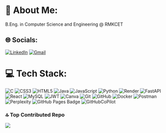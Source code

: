 # 💫 About Me:
B.Eng. in Computer Science and Engineering @ RMKCET


## 🌐 Socials:
[![LinkedIn](https://img.shields.io/badge/linkedin-%230077B5.svg?style=for-the-badge&logo=linkedin&logoColor=white)](https://linkedin.com/in/kaushik-kumar-rm) [![Gmail](https://img.shields.io/badge/Gmail-EA4335?logo=gmail&logoColor=fff&style=for-the-badge)](mailto:kaushik0325kumar@gmail.com) 

# 💻 Tech Stack:
![C](https://img.shields.io/badge/c-%2300599C.svg?style=for-the-badge&logo=c&logoColor=white) ![CSS3](https://img.shields.io/badge/css3-%231572B6.svg?style=for-the-badge&logo=css3&logoColor=white) ![HTML5](https://img.shields.io/badge/html5-%23E34F26.svg?style=for-the-badge&logo=html5&logoColor=white) ![Java](https://img.shields.io/badge/java-%23ED8B00.svg?style=for-the-badge&logo=openjdk&logoColor=white) ![JavaScript](https://img.shields.io/badge/javascript-%23323330.svg?style=for-the-badge&logo=javascript&logoColor=%23F7DF1E) ![Python](https://img.shields.io/badge/python-3670A0?style=for-the-badge&logo=python&logoColor=ffdd54) ![Render](https://img.shields.io/badge/Render-%46E3B7.svg?style=for-the-badge&logo=render&logoColor=white) ![FastAPI](https://img.shields.io/badge/FastAPI-005571?style=for-the-badge&logo=fastapi) ![React](https://img.shields.io/badge/react-%2320232a.svg?style=for-the-badge&logo=react&logoColor=%2361DAFB) ![MySQL](https://img.shields.io/badge/mysql-4479A1.svg?style=for-the-badge&logo=mysql&logoColor=white) ![JWT](https://img.shields.io/badge/JWT-black?style=for-the-badge&logo=JSON%20web%20tokens) ![Canva](https://img.shields.io/badge/Canva-%2300C4CC.svg?style=for-the-badge&logo=Canva&logoColor=white) ![Git](https://img.shields.io/badge/git-%23F05033.svg?style=for-the-badge&logo=git&logoColor=white) ![GitHub](https://img.shields.io/badge/github-%23121011.svg?style=for-the-badge&logo=github&logoColor=white) ![Docker](https://img.shields.io/badge/docker-%230db7ed.svg?style=for-the-badge&logo=docker&logoColor=white) ![Postman](https://img.shields.io/badge/Postman-FF6C37?logo=postman&logoColor=fff&style=for-the-badge) ![Perplexity](https://img.shields.io/badge/Perplexity-1FB8CD?logo=perplexity&logoColor=fff&style=for-the-badge) ![GitHub Pages Badge](https://img.shields.io/badge/GitHub%20Pages-222?logo=githubpages&logoColor=fff&style=for-the-badge) ![GitHubCoPilot](https://img.shields.io/badge/GitHub%20Copilot-000?logo=githubcopilot&logoColor=fff&style=for-the-badge)


### 🔝 Top Contributed Repo
![](https://github-contributor-stats.vercel.app/api?username=KAUSHIK-KUMAR-RM&limit=5&theme=dark&combine_all_yearly_contributions=true)

<!-- Proudly created with GPRM ( https://gprm.itsvg.in ) -->
